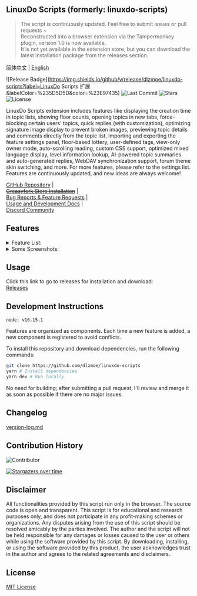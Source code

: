 ## LinuxDo Scripts (formerly: linuxdo-scripts)

> The script is continuously updated. Feel free to submit issues or pull requests ~  
> Reconstructed into a browser extension via the Tampermonkey plugin, version 1.0 is now available.  
> It is not yet available in the extension store, but you can download the latest installation package from the releases section.

[简体中文](https://github.com/dlzmoe/linuxdo-scripts/blob/main/README.md) | [English](https://github.com/dlzmoe/linuxdo-scripts/blob/main/README_EN.md)

![Release Badge](https://img.shields.io/github/v/release/dlzmoe/linuxdo-scripts?label=LinuxDo Scripts 扩展&labelColor=%235D5D5D&color=%23E97435)
![Last Commit](https://img.shields.io/github/last-commit/dlzmoe/linuxdo-scripts)
![Stars](https://img.shields.io/github/stars/dlzmoe%2Flinuxdo-scripts?style=flat)
![License](https://img.shields.io/github/license/dlzmoe/linuxdo-scripts)

LinuxDo Scripts extension includes features like displaying the creation time in topic lists, showing floor counts, opening topics in new tabs, force-blocking certain users' topics, quick replies (with customization), optimizing signature image display to prevent broken images, previewing topic details and comments directly from the topic list, importing and exporting the feature settings panel, floor-based lottery, user-defined tags, view-only owner mode, auto-scrolling reading, custom CSS support, optimized mixed language display, level information lookup, AI-powered topic summaries and auto-generated replies, WebDAV synchronization support, forum theme skin switching, and more. For more features, please refer to the settings list. Features are continuously updated, and new ideas are always welcome!

[GitHub Repository](https://github.com/dlzmoe/linuxdo-scripts) |  
~~[Greasyfork Store Installation](https://greasyfork.org/scripts/501827)~~ |  
[Bug Reports & Feature Requests](https://github.com/dlzmoe/linuxdo-scripts/issues/new/choose) |  
[Usage and Development Docs](https://linuxdo-scripts-docs.netlify.app/) |  
[Discord Community](https://discord.gg/n2pErsD7Kg)

## Features

<details>
<summary>Feature List:</summary>

- [x] Display creation time in topic list
- [x] Show floor count
- [x] Open topics in new tabs
- [x] Force-block (blacklist) topics from specific users
- [x] Quick reply to topics (supports customization)
- [x] Optimize signature image display to prevent broken images
- [x] Import and export feature settings panel
- [x] Floor-based lottery
- [x] Toggle "View Only Owner" mode
- [x] Auto-scrolling reading mode
- [x] Dark mode
- [x] User tag feature
- [x] Direct preview of topic details and comments in the topic list
- [x] Emoji optimization in comment box
- [x] Supports custom CSS styles
- [x] Optimized mixed Chinese and English display
- [x] Added level information lookup
- [x] Switch forum emoji styles
- [x] AI-powered topic summary and auto-generated replies
- [x] WebDAV synchronization support
- [x] Switch forum theme skin
- [x] More features can be found in the settings list

</details>

<details>
<summary>Some Screenshots:</summary>

| ![image](https://github.com/user-attachments/assets/f3fb854f-e6fd-4da4-9a9c-377b6537fab7) | ![image](https://github.com/user-attachments/assets/3b2a9e63-3939-4dbc-a00f-c713ca2c7f33) |
| ----------------------------------------------------------------------------------------- | ----------------------------------------------------------------------------------------- |
| ![image](https://github.com/user-attachments/assets/2c67ab9f-2359-4ab5-b0dd-0f257560b98b) | ![image](https://github.com/user-attachments/assets/ed4f925c-e26c-43ce-a886-fa764ac341b5) |
| ![image](https://github.com/user-attachments/assets/c6ba9abb-43aa-40ce-a4a1-b9cdae229a2d) | ![image](https://github.com/user-attachments/assets/399c1645-36e1-4fe2-a671-ae40685e87ca) |

</details>

## Usage

Click this link to go to releases for installation and download:  
[Releases](https://github.com/dlzmoe/linuxdo-scripts/releases)

## Development Instructions

```
node: v16.15.1
```

Features are organized as components. Each time a new feature is added, a new component is registered to avoid conflicts.

To install this repository and download dependencies, run the following commands:

```bash
git clone https://github.com/dlzmoe/linuxdo-scripts
yarn # Install dependencies
yarn dev # Run locally
```

No need for building; after submitting a pull request, I'll review and merge it as soon as possible if there are no major issues.

## Changelog

[version-log.md](https://github.com/dlzmoe/linuxdo-scripts/blob/main/version-log.md)

## Contribution History

![Contributor](https://contrib.rocks/image?repo=dlzmoe/linuxdo-scripts)

[![Stargazers over time](https://starchart.cc/dlzmoe/linuxdo-scripts.svg?variant=adaptive)](https://starchart.cc/dlzmoe/linuxdo-scripts)

## Disclaimer

All functionalities provided by this script run only in the browser. The source code is open and transparent. This script is for educational and research purposes only, and does not participate in any profit-making schemes or organizations. Any disputes arising from the use of this script should be resolved amicably by the parties involved. The author and the script will not be held responsible for any damages or losses caused to the user or others while using the software provided by this script. By downloading, installing, or using the software provided by this product, the user acknowledges trust in the author and agrees to the related agreements and disclaimers.

## License

[MIT License](https://github.com/dlzmoe/linuxdo-scripts/blob/main/LICENSE)
